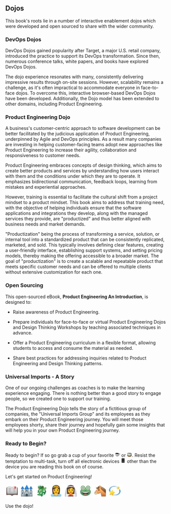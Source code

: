 ## Dojos

This book's roots lie in a number of interactive enablement dojos which were developed and open sourced to share with the wider community.

### DevOps Dojos

DevOps Dojos gained popularity after Target, a major U.S. retail company, introduced the practice to support its DevOps transformation. Since then, numerous conference talks, white papers, and books have explored DevOps Dojos.

The dojo experience resonates with many, consistently delivering impressive results through on-site sessions. However, scalability remains a challenge, as it's often impractical to accommodate everyone in face-to-face dojos. To overcome this, interactive browser-based DevOps Dojos have been developed. Additionally, the Dojo model has been extended to other domains, including Product Engineering.

### Product Engineering Dojo

A business's customer-centric approach to software development can be better facilitated by the judicious application of Product Engineering, underpinned by Agile and DevOps principles. As a result many companies are investing in helping customer-facing teams adopt new approaches like Product Engineering to increase their agility, collaboration and responsiveness to customer needs.

Product Engineering embraces concepts of design thinking, which aims to create better products and services by understanding how users interact with them and the conditions under which they are to operate. It emphasizes bidirectional communication, feedback loops, learning from mistakes and experiential approaches.

However, training is essential to facilitate the cultural shift from a project mindset to a product mindset. This book aims to address that training need, with the objective of helping individuals ensure that the software applications and integrations they develop, along with the managed services they provide, are "productized" and thus better aligned with business needs and market demands.

"Productization" being the process of transforming a service, solution, or internal tool into a standardized product that can be consistently replicated, marketed, and sold. This typically involves defining clear features, creating a user-friendly interface, establishing support systems, and setting pricing models, thereby making the offering accessible to a broader market. The goal of "productization" is to create a scalable and repeatable product that meets specific customer needs and can be offered to multiple clients without extensive customization for each one.

### Open Sourcing

This open-sourced eBook, **Product Engineering An Introduction**, is designed to:

- Raise awareness of Product Engineering.

- Prepare individuals for face-to-face or virtual Product Engineering Dojos and Design Thinking Workshops by teaching associated techniques in advance.

- Offer a Product Engineering curriculum in a flexible format, allowing students to access and consume the material as needed.

- Share best practices for addressing inquiries related to Product Engineering and Design Thinking patterns.

### Universal Imports - A Story

One of our ongoing challenges as coaches is to make the learning experience engaging. There is nothing better than a good story to engage people, so we created one to support our training.

The Product Engineering Dojo tells the story of a fictitious group of companies, the "Universal Imports Group" and its employees as they embark on their Product Engineering journey. You will meet those employees shorty, share their journey and hopefully gain some insights that will help you in your own Product Engineering journey.

### Ready to Begin?

Ready to begin? If so go grab a cup of your favorite ![](assets/coffee.png) or ![](assets/tea.png). Resist the temptation to multi-task, turn off all electronic devices ![](assets/iphone.png) other than the device you are reading this book on of course.

Let's get started on Product Engineering!

![Once Upon a Time](assets/onceuponatime.jpg)

Use the dojo!
